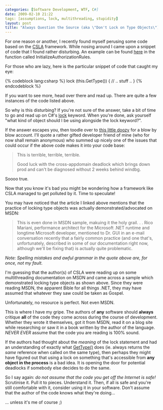 ```yaml
---
categories: [Software Development, WTF, C#]
date: 2009-02-10 21:22
tags: [assumptions, lock, multithreading, stupidity]
layout: post
title: "Always Question the Source (aka \"Don't Lock on Type Objects\")"
---
```

For one reason or another, I recently found myself perusing some code based on the <a href="http://www.lhotka.net/cslanet/" title="CSLA">CSLA</a> framework. While nosing around I came upon a snippet of code that I found rather disturbing. An example can be found <a href="http://www.lhotka.net/cslacvs/viewvc.cgi/trunk/cslacs/Csla/Core/BusinessBase.cs?revision=3690&view=markup" title="BusinessBase.cs">here</a> in the function called InitializeAuthorizationRules.

For those who are lazy, here is the particular snippet of code that caught my eye:

<!--more-->
{% codeblock lang:csharp %}
lock (this.GetType())
{
  // .. stuff ..
}
{% endcodeblock %}

If you want to see more, head over there and read up. There are quite a few instances of the code listed above.

So why is this disturbing? If you're not sure of the answer, take a bit of time to go and read up on C#'s <a href="http://msdn.microsoft.com/en-us/library/c5kehkcz.aspx" title="lock Statement (C# Reference)">lock</a> keyword. When you're done, ask yourself "what kind of object should I be using alongside the lock keyword?".

If the answer escapes you, then toodle over to <a href="http://www.mail-archive.com/bdotnet@groups.msn.com/msg06816.html" title="Why Lock(typeof(ClassName)) or SyncLock GetType(ClassName) Is Bad">this little doozy</a> for a blow by blow account. I'll quote a rather gifted developer friend of mine (who for now shall remain anonymous) who summed up nicely one of the issues that could occur if the above code makes it into your code base:
<blockquote><p>This is terrible, terrible, terrible.

Good luck with the cross-appdomain deadlock which brings down prod and can't be diagnosed without 2 weeks behind windbg.</p></blockquote> Soooo true.

Now that you know it's bad you might be wondering how a framework like CSLA managed to get polluted by it. Time to speculate!

You may have noticed that the article I linked above mentions that the practice of locking type objects was actually demonstrated/advocated on MSDN:
<blockquote><p>
This is even done in MSDN sample, makuing it the holy grail.
.
.
Rico Mariani, performance architect for the Microsoft .NET runtime and longtime
Microsoft developer, mentioned to Dr. GUI in an e-mail conversation recently that a
fairly common practice (and one that's, unfortunately, described in some of our
documentation right now, although we'll be fixing that) is actually quite problematic.
</p></blockquote>
<em>Note: Spelling mistakes and awful grammar in the quote above are, for once, not my fault.</em>

I'm guessing that the author(s) of CSLA were reading up on some multithreading documentation on MSDN and came across a sample which demonstrated locking type objects as shown above. Since they were reading MSDN, the apparent Bible for all things .NET, they may have assumed that whatever they saw could be taken as Gospel.

Unfortunately, no resource is perfect. Not even MSDN.

This is where I have my gripe. The authors of <strong>any</strong> software should <strong>always</strong> critique <strong>all</strong> of the code they come across during the course of development. Whether they wrote it themselves, got it from MSDN, read it on a blog site while researching or saw it in a book written by the author of the language. <em>NEVER EVER</em> assume that the code you are reading is 100% sound.

If the authors had thought about the <em>meaning</em> of the lock statement and had an understanding of exactly what <a href="http://msdn.microsoft.com/en-us/library/system.object.gettype.aspx" title="Object.GetType Method">GetType()</a> does (ie. always returns the <em>same</em> reference when called on the same type), then perhaps they might have figured out that using a lock on something that's accessible from <strong>any object in the process</strong> is a bad idea. It is opening the door for potential deadlocks if somebody else decides to do the same.

So I say again: <em>do not assume that the code you get off the Internet is safe!</em> Scrutinise it. Pull it to pieces. Understand it. Then, if all is safe and you're still comfortable with it, consider using it in your software. Don't assume that the author of the code knows what they're doing...

... unless it's me of course ;)

<!--adsense-->
